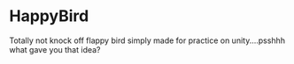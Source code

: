 # HappyBird
Totally not knock off flappy bird simply made for practice on unity....psshhh what gave you that idea?
